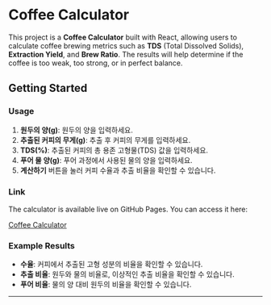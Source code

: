 # Coffee Calculator

This project is a **Coffee Calculator** built with React, allowing users to calculate coffee brewing metrics such as **TDS** (Total Dissolved Solids), **Extraction Yield**, and **Brew Ratio**. The results will help determine if the coffee is too weak, too strong, or in perfect balance.

## Getting Started

### Usage
1. **원두의 양(g)**: 원두의 양을 입력하세요.
2. **추출된 커피의 무게(g)**: 추출 후 커피의 무게를 입력하세요.
3. **TDS(%)**: 추출된 커피의 총 용존 고형물(TDS) 값을 입력하세요.
4. **푸어 물 양(g)**: 푸어 과정에서 사용된 물의 양을 입력하세요.
5. **계산하기** 버튼을 눌러 커피 수율과 추출 비율을 확인할 수 있습니다.

### Link
The calculator is available live on GitHub Pages. You can access it here:

[Coffee Calculator](https://cheshire0105.github.io/coffee-calculator-react)

### Example Results
- **수율**: 커피에서 추출된 고형 성분의 비율을 확인할 수 있습니다.
- **추출 비율**: 원두와 물의 비율로, 이상적인 추출 비율을 확인할 수 있습니다.
- **푸어 비율**: 물의 양 대비 원두의 비율을 확인할 수 있습니다.

---
